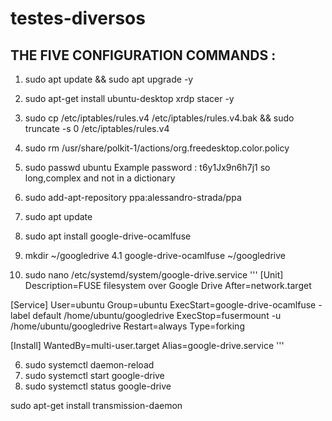 # testes-diversos

THE FIVE CONFIGURATION COMMANDS :
---------------------------------
1. sudo apt update && sudo apt upgrade -y
2. sudo apt-get install ubuntu-desktop xrdp stacer -y
3. sudo cp /etc/iptables/rules.v4 /etc/iptables/rules.v4.bak && sudo truncate -s 0 /etc/iptables/rules.v4
4. sudo rm /usr/share/polkit-1/actions/org.freedesktop.color.policy
5. sudo passwd ubuntu      Example password : t6y1Jx9n6h7j1  so long,complex and not in a dictionary



1. sudo add-apt-repository ppa:alessandro-strada/ppa
2. sudo apt update
3. sudo apt install google-drive-ocamlfuse
4. mkdir ~/googledrive
4.1	google-drive-ocamlfuse ~/googledrive
5. sudo nano /etc/systemd/system/google-drive.service
'''
[Unit]
Description=FUSE filesystem over Google Drive
After=network.target

[Service]
User=ubuntu
Group=ubuntu
ExecStart=google-drive-ocamlfuse -label default /home/ubuntu/googledrive
ExecStop=fusermount -u /home/ubuntu/googledrive
Restart=always
Type=forking

[Install]
WantedBy=multi-user.target
Alias=google-drive.service
'''

6. sudo systemctl daemon-reload
7. sudo systemctl start google-drive
8. sudo systemctl status google-drive



sudo apt-get install transmission-daemon
